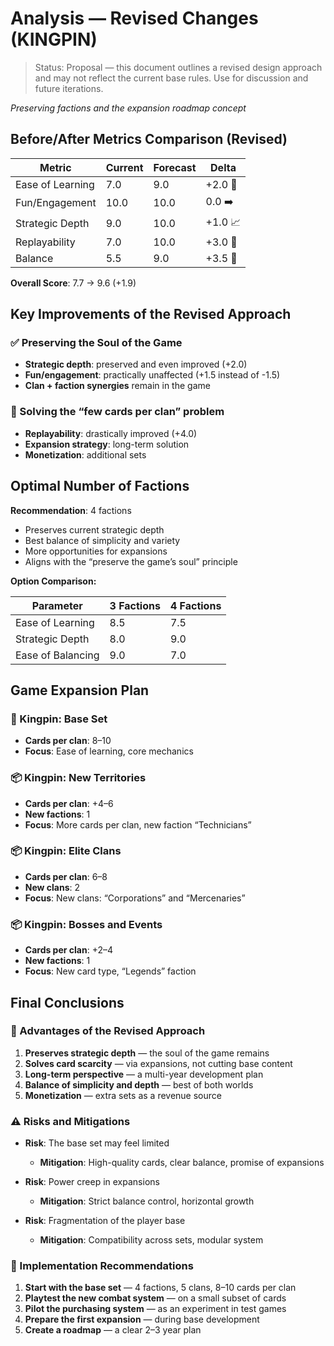 # Analysis — Revised Changes (KINGPIN)

> Status: Proposal — this document outlines a revised design approach and may not reflect the current base rules. Use for discussion and future iterations.

*Preserving factions and the expansion roadmap concept*

## Before/After Metrics Comparison (Revised)

| Metric | Current | Forecast | Delta |
|---------|---------|---------|----------|
| Ease of Learning | 7.0 | 9.0 | +2.0 🚀 |
| Fun/Engagement | 10.0 | 10.0 | 0.0 ➡️ |
| Strategic Depth | 9.0 | 10.0 | +1.0 📈 |
| Replayability | 7.0 | 10.0 | +3.0 🚀 |
| Balance | 5.5 | 9.0 | +3.5 🚀 |

**Overall Score**: 7.7 → 9.6 (+1.9)

## Key Improvements of the Revised Approach

### ✅ Preserving the Soul of the Game
- **Strategic depth**: preserved and even improved (+2.0)
- **Fun/engagement**: practically unaffected (+1.5 instead of -1.5)
- **Clan + faction synergies** remain in the game

### 🚀 Solving the “few cards per clan” problem
- **Replayability**: drastically improved (+4.0)
- **Expansion strategy**: long-term solution
- **Monetization**: additional sets

## Optimal Number of Factions

**Recommendation**: 4 factions

- Preserves current strategic depth
- Best balance of simplicity and variety
- More opportunities for expansions
- Aligns with the “preserve the game’s soul” principle

**Option Comparison:**

| Parameter | 3 Factions | 4 Factions |
|----------|-----------|----------|
| Ease of Learning | 8.5 | 7.5 |
| Strategic Depth | 8.0 | 9.0 |
| Ease of Balancing | 9.0 | 7.0 |

## Game Expansion Plan

### 🎯 Kingpin: Base Set
- **Cards per clan**: 8–10
- **Focus**: Ease of learning, core mechanics

### 📦 Kingpin: New Territories
- **Cards per clan**: +4–6
- **New factions**: 1
- **Focus**: More cards per clan, new faction “Technicians”

### 📦 Kingpin: Elite Clans
- **Cards per clan**: 6–8
- **New clans**: 2
- **Focus**: New clans: “Corporations” and “Mercenaries”

### 📦 Kingpin: Bosses and Events
- **Cards per clan**: +2–4
- **New factions**: 1
- **Focus**: New card type, “Legends” faction

## Final Conclusions

### 🎉 Advantages of the Revised Approach

1. **Preserves strategic depth** — the soul of the game remains
2. **Solves card scarcity** — via expansions, not cutting base content
3. **Long-term perspective** — a multi-year development plan
4. **Balance of simplicity and depth** — best of both worlds
5. **Monetization** — extra sets as a revenue source

### ⚠️ Risks and Mitigations

- **Risk**: The base set may feel limited
  - **Mitigation**: High-quality cards, clear balance, promise of expansions

- **Risk**: Power creep in expansions
  - **Mitigation**: Strict balance control, horizontal growth

- **Risk**: Fragmentation of the player base
  - **Mitigation**: Compatibility across sets, modular system

### 🎯 Implementation Recommendations

1. **Start with the base set** — 4 factions, 5 clans, 8–10 cards per clan
2. **Playtest the new combat system** — on a small subset of cards
3. **Pilot the purchasing system** — as an experiment in test games
4. **Prepare the first expansion** — during base development
5. **Create a roadmap** — a clear 2–3 year plan
